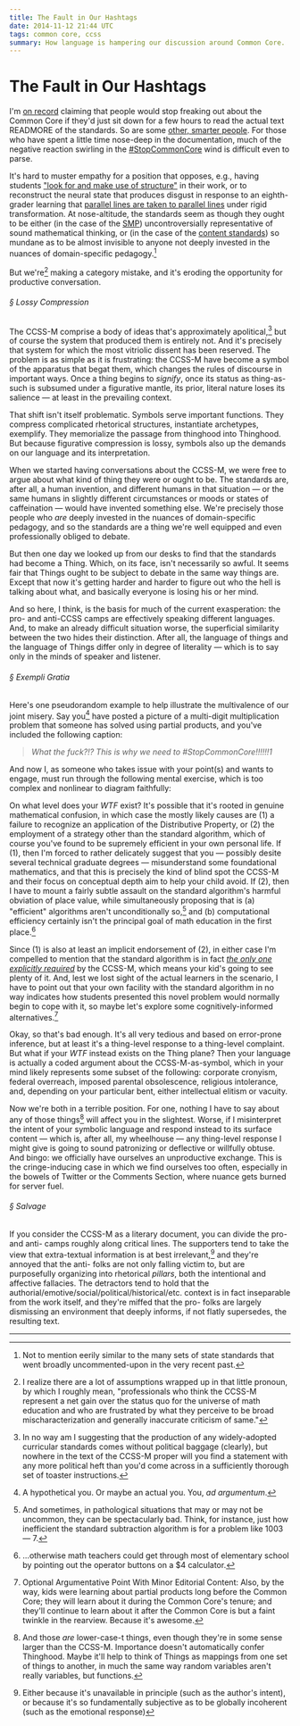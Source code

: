 ```yaml
---
title: The Fault in Our Hashtags
date: 2014-11-12 21:44 UTC
tags: common core, ccss
summary: How language is hampering our discussion around Common Core.
---
```


# The Fault in Our Hashtags

I'm [on record][1] claiming that people would stop freaking out about the Common Core if they'd just sit down for a few hours to read the actual text READMORE of the standards. So are some [other, smarter people][2]. For those who have spent a little time nose-deep in the documentation, much of the negative reaction swirling in the [#StopCommonCore][3] wind is difficult even to parse.

It's hard to muster empathy for a position that opposes, e.g., having students ["look for and make use of structure"][4] in their work, or to reconstruct the neural state that produces disgust in response to an eighth-grader learning that [parallel lines are taken to parallel lines][5] under rigid transformation. At nose-altitude, the standards seem as though they ought to be either (in the case of the [SMP][6]) uncontroversially representative of sound mathematical thinking, or (in the case of the [content standards][7]) so mundane as to be almost invisible to anyone not deeply invested in the nuances of domain-specific pedagogy.[^1]

But we're[^2] making a category mistake, and it's eroding the opportunity for productive conversation.

###### &sect; Lossy Compression

The CCSS-M comprise a body of ideas that's approximately apolitical,[^3] but of course the system that produced them is entirely not. And it's precisely that system for which the most vitriolic dissent has been reserved. The problem is as simple as it is frustrating: the CCSS-M have become a symbol of the apparatus that begat them, which changes the rules of discourse in important ways. Once a thing begins to *signify*, once its status as thing-as-such is subsumed under a figurative mantle, its prior, literal nature loses its salience &mdash; at least in the prevailing context.

That shift isn't itself problematic. Symbols serve important functions. They compress complicated rhetorical structures, instantiate archetypes, exemplify. They memorialize the passage from thinghood into Thinghood. But because figurative compression is lossy, symbols also up the demands on our language and its interpretation.

When we started having conversations about the CCSS-M, we were free to argue about what kind of thing they were or ought to be. The standards are, after all, a human invention, and different humans in that situation &mdash; or the same humans in slightly different circumstances or moods or states of caffeination &mdash; would have invented something else. We're precisely those people who *are* deeply invested in the nuances of domain-specific pedagogy, and so the standards are a thing we're well equipped and even professionally obliged to debate.

But then one day we looked up from our desks to find that the standards had become a Thing.  Which, on its face, isn't necessarily so awful. It seems fair that Things ought to be subject to debate in the same way things are. Except that now it's getting harder and harder to figure out who the hell is talking about what, and basically everyone is losing his or her mind.

And so here, I think, is the basis for much of the current exasperation: the pro- and anti-CCSS camps are effectively speaking  different languages. And, to make an already difficult situation worse, the superficial similarity between the two hides their distinction. After all, the language of things and the language of Things differ only in degree of literality &mdash; which is to say only in the minds of speaker and listener.

###### &sect; *Exempli Gratia*

Here's one pseudorandom example to help illustrate the multivalence of our joint misery.  Say you[^4] have posted a picture of a multi-digit multiplication problem that someone has solved using partial products, and you've included the following caption:

>*What the fuck?!? This is why we need to #StopCommonCore!!!!!!1*

And now I, as someone who takes issue with your point(s) and wants to engage, must run through the following mental exercise, which is too complex and nonlinear to diagram faithfully:

On what level does your *WTF* exist? It's possible that it's rooted in genuine mathematical confusion, in which case the mostly likely causes are (1) a failure to recognize an application of the Distributive Property, or (2) the employment of a strategy other than the standard algorithm, which of course you've found to be supremely efficient in your own personal life. If (1), then I'm forced to rather delicately suggest that you &mdash; possibly desite several technical graduate degrees &mdash; misunderstand some foundational mathematics, and that this is precisely the kind of blind spot the CCSS-M and their focus on conceptual depth aim to help your child avoid. If (2), then I have to mount a fairly subtle assault on the standard algorithm's harmful obviation of place value, while simultaneously proposing that is (a) "efficient" algorithms aren't unconditionally so,[^worst-case] and (b) computational efficiency certainly isn't the principal goal of math education in the first place.[^5] 

Since (1) is also at least an implicit endorsement of (2), in either case I'm compelled to mention that the standard algorithm is in fact [*the only one explicitly required*][8] by the CCSS-M, which means your kid's going to see plenty of it. And, lest we lost sight of the actual learners in the scenario, I have to point out that your own facility with the standard algorithm in no way indicates how students presented this novel problem would normally begin to cope with it, so maybe let's explore some cognitively-informed alternatives.[^6]

Okay, so that's bad enough. It's all very tedious and based on error-prone inference, but at least it's a thing-level response to a thing-level complaint. But what if your *WTF* instead exists on the Thing plane? Then your language is actually a coded argument about the CCSS-M-as-symbol, which in your mind likely represents some subset of the following: corporate cronyism, federal overreach, imposed parental obsolescence, religious intolerance, and, depending on your particular bent, either intellectual elitism or vacuity.

Now we're both in a terrible position. For one, nothing I have to say about any of those things[^things] will affect you in the slightest. Worse, if I misinterpret the intent of your symbolic language and respond instead to its surface content &mdash; which is, after all, my wheelhouse &mdash; any thing-level response I might give is going to sound patronizing or deflective or willfully obtuse. And bingo: we officially have ourselves an unproductive exchange. This is the cringe-inducing case in which we find ourselves too often, especially in the bowels of Twitter or the Comments Section, where nuance gets burned for server fuel.

###### &sect; Salvage

If you consider the CCSS-M as a literary document, you can divide the pro- and anti- camps roughly along critical lines. The supporters tend to take the view that extra-textual information is at best irrelevant,[^7] and they're annoyed that the anti- folks are not only falling victim to, but are purposefully organizing into rhetorical *pillars*, both the intentional and affective fallacies. The detractors tend to hold that the authorial/emotive/social/political/historical/etc. context is in fact inseparable from the work itself, and they're miffed that the pro- folks are largely dismissing an environment that deeply informs, if not flatly supersedes, the resulting text.

---


<!-- Links -->

[1]: http://www.twitter.com/Lustomatical/status/448265064551038977
[2]: http://twitter.com/profkeithdevlin/status/492060821254463490
[3]: http://twitter.com/search?q=%23StopCommonCore&src=tyah
[4]: http://www.corestandards.org/Math/Practice/MP7/
[5]: http://www.corestandards.org/Math/Content/8/G/
[6]: http://www.corestandards.org/Math/Practice/
[7]: http://www.corestandards.org/Math/
[8]: http://www.corestandards.org/Math/Content/5/NBT/B/5/

<!-- Footnotes -->

[^1]: Not to mention eerily similar to the many sets of state standards that went broadly uncommented-upon in the very recent past.

[^2]: I realize there are a lot of assumptions wrapped up in that little pronoun, by which I roughly mean, "professionals who think the CCSS-M represent a net gain over the status quo for the universe of math education and who are frustrated by what they perceive to be broad mischaracterization and generally inaccurate criticism of same."

[^3]: In no way am I suggesting that the production of any widely-adopted curricular standards comes without political baggage (clearly), but nowhere in the text of the CCSS-M proper will you find a statement with any more political heft than you'd come across in a sufficiently thorough set of toaster instructions.

[^4]: A hypothetical you. Or maybe an actual you. You, *ad argumentum*.

[^5]: ...otherwise math teachers could get through most of elementary school by pointing out the operator buttons on a $4 calculator.

[^6]: Optional Argumentative Point With Minor Editorial Content: Also, by the way, kids were learning about partial products long before the Common Core; they will learn about it during the Common Core's tenure; and they'll continue to learn about it after the Common Core is but a faint twinkle in the rearview.  Because it's awesome.

[^7]: Either because it's unavailable in principle (such as the author's intent), or because it's so fundamentally subjective as to be globally incoherent (such as the emotional response)

[^things]: And those *are* lower-case-t things, even though they're in some sense larger than the CCSS-M. Importance doesn't automatically confer Thinghood. Maybe it'll help to think of Things as mappings from one set of things to another, in much the same way random variables aren't really variables, but functions.

[^worst-case]: And sometimes, in pathological situations that may or may not be uncommon, they can be spectacularly bad. Think, for instance, just how inefficient the standard subtraction algorithm is for a problem like 1003 &mdash; 7.


